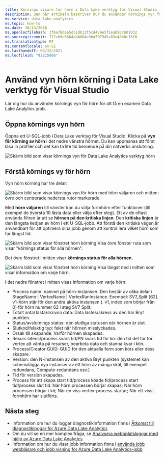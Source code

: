 ```yaml
---
title: Körnings visare för hörn i Data Lake verktyg för Visual Studio
description: Den här artikeln beskriver hur du använder körnings vyn för hörn för att se om det finns en examen Data Lake Analytics jobb.
ms.service: data-lake-analytics
ms.topic: how-to
ms.date: 10/13/2016
ms.openlocfilehash: 3fba7bdaa5db1d812fbcd479e5f1eab50c8d1032
ms.sourcegitcommit: 772eb9c6684dd4864e0ba507945a83e48b8c16f0
ms.translationtype: MT
ms.contentlocale: sv-SE
ms.lasthandoff: 03/19/2021
ms.locfileid: "92215866"
---
```

# <a name="use-the-vertex-execution-view-in-data-lake-tools-for-visual-studio"></a>Använd vyn hörn körning i Data Lake verktyg för Visual Studio
Lär dig hur du använder körnings vyn för hörn för att få en examen Data Lake Analytics jobb.


## <a name="open-the-vertex-execution-view"></a>Öppna körnings vyn hörn
Öppna ett U-SQL-jobb i Data Lake verktyg för Visual Studio. Klicka på **vyn för körning av hörn** i det nedre vänstra hörnet. Du kan uppmanas att först läsa in profiler och det kan ta lite tid beroende på din nätverks anslutning.

![Skärm bild som visar körnings vyn för Data Lake Analytics verktyg hörn](./media/data-lake-analytics-data-lake-tools-use-vertex-execution-view/data-lake-tools-open-vertex-execution-view.png)

## <a name="understand-vertex-execution-view"></a>Förstå körnings vy för hörn
Vyn hörn körning har tre delar:

![Skärm bild som visar körnings vyn för hörn med hörn väljaren och mitten-övre och centrerade nedersta rutor markerade.](./media/data-lake-analytics-data-lake-tools-use-vertex-execution-view/data-lake-tools-vertex-execution-view.png)

Med **hörn väljaren** till vänster kan du välja formhörn efter funktioner (till exempel de översta 10 lästa data eller välja efter steg). Ett av de oftast använda filtren är att se **hörnen på den kritiska linjen**. Den **kritiska linjen** är den längsta kedjan av hörn i ett U-SQL-jobb. Att förstå den kritiska vägen är användbart för att optimera dina jobb genom att kontrol lera vilket hörn som tar längst tid.
  
![Skärm bild som visar fönstret hörn körning Visa övre fönster ruta som visar "körnings status för alla hörnen".](./media/data-lake-analytics-data-lake-tools-use-vertex-execution-view/data-lake-tools-vertex-execution-view-pane2.png)

Det övre fönstret i mitten visar **körnings status för alla hörnen**.
  
![Skärm bild som visar fönstret hörn körning Visa längst ned i mitten som visar information om varje hörn.](./media/data-lake-analytics-data-lake-tools-use-vertex-execution-view/data-lake-tools-vertex-execution-view-pane3.png)

I det nedre fönstret i mitten visas information om varje hörn:
* Process namn: namnet på hörn-instansen. Den består av olika delar i StageName | VertexName | VertexRunInstance. Exempel: SV7_Split [62]. v1-hörn står för den andra aktiva instansen (. v1, index som börjar från 0) för hörn nummer 62 i steg SV7_Split.
* Totalt antal lästa/skrivna data: Data lästes/skrevs av den här Bryt punkten.
* Status/avslutnings status: den slutliga statusen när hörnen är slut.
* Slutkod/felaktig typ: felet när hörnen misslyckades.
* Orsak till skapande: Varför hörnen skapades.
* Resurs latens/process svars tid/PN svars tid för kö: den tid det tar för vertex att vänta på resurser, bearbeta data och stanna kvar i kön.
* Process/Creator GUID: GUID för den aktuella form som körs eller dess skapare.
* Version: den N-instansen av den aktiva Bryt punkten (systemet kan schemalägga nya instanser av ett hörn av många skäl, till exempel redundans, Compute-redundans osv.)
* Tid för version skapades.
* Process för att skapa start tid/process köade tid/process start tid/process slut tid: När hörn processen börjar skapas; När hörn processen börjar i kö; När en viss vertex-process startar; När ett visst formhörn har slutförts.

## <a name="next-steps"></a>Nästa steg
* Information om hur du loggar diagnostikinformation finns i [Åtkomst till diagnostikloggar för Azure Data Lake Analytics](data-lake-analytics-diagnostic-logs.md)
* Om du vill se en mer komplex fråga, se [Analysera webbplatsloggar med hjälp av Azure Data Lake Analytics](data-lake-analytics-analyze-weblogs.md).
* Information om hur du visar jobb information finns i [använda jobb webbläsare och jobb visning för Azure Data Lake Analytics-jobb](data-lake-analytics-data-lake-tools-view-jobs.md)
